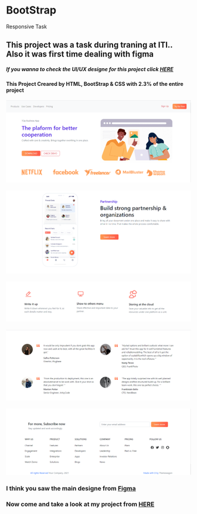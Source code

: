 # BootStrap
Responsive Task

## This project was a task during traning at ITI.. Also it was first time dealing with figma 
##### If you wanna to check the UI/UX designe for this project click [HERE](https://www.figma.com/file/il3TZK1Wru0eAptudKCbH8/Collab-Collaboration-Software-Landing-Page-Template-(Community)?node-id=201%3A1004)

<div>
     <h4>This Project Creared by HTML, BootStrap & CSS with 2.3% of the entire project</h4>
  <img src="https://github.com/MahmoudElHassan/BootStrap/blob/main/Readme%20Image/1.png" width="">
     <h4></h4>
  <img src="https://github.com/MahmoudElHassan/BootStrap/blob/main/Readme%20Image/2.png" width="">
     <h4></h4>
  <img src="https://github.com/MahmoudElHassan/BootStrap/blob/main/Readme%20Image/3.png" width="">
     <h4></h4>
  <img src="https://github.com/MahmoudElHassan/BootStrap/blob/main/Readme%20Image/4.png" width="">
     <h4></h4>
  <img src="https://github.com/MahmoudElHassan/BootStrap/blob/main/Readme%20Image/5.png" width="">
 </div>
 
 ### I think you saw the main designe from [Figma](https://www.figma.com/file/il3TZK1Wru0eAptudKCbH8/Collab-Collaboration-Software-Landing-Page-Template-(Community)?node-id=201%3A1004)
 ### Now come and take a look at my project from [HERE](http://boot-strap-five.vercel.app/) 
